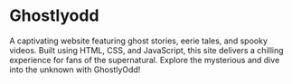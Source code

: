 # Ghostlyodd
A captivating website featuring ghost stories, eerie tales, and spooky videos. Built using HTML, CSS, and JavaScript, this site delivers a chilling experience for fans of the supernatural. Explore the mysterious and dive into the unknown with GhostlyOdd!

